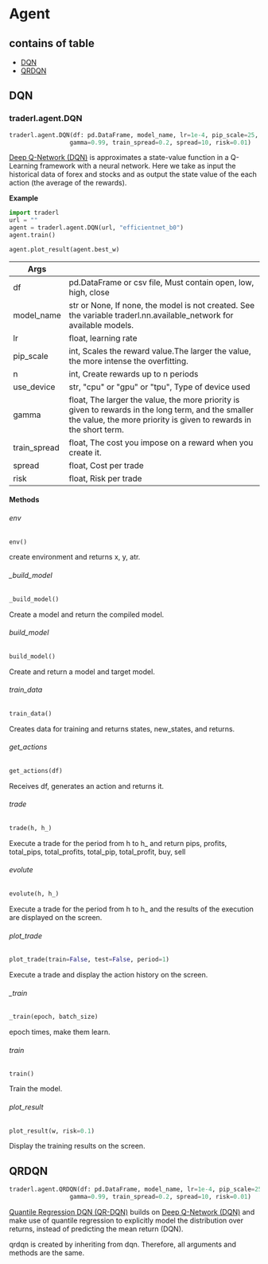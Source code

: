 # Agent

## contains of table
- [DQN](#dqn)
- [QRDQN](#qrdqn)

## DQN
### traderl.agent.DQN
```python
traderl.agent.DQN(df: pd.DataFrame, model_name, lr=1e-4, pip_scale=25, n=3, use_device="cpu",
                 gamma=0.99, train_spread=0.2, spread=10, risk=0.01)
```

[Deep Q-Network (DQN)](https://arxiv.org/abs/1312.5602) is approximates a state-value function in a Q-Learning framework with a neural network. Here we take as input the historical data of forex and stocks and as output the state value of the each action (the average of the rewards).

**Example**
```python
import traderl
url = ""
agent = traderl.agent.DQN(url, "efficientnet_b0")
agent.train()

agent.plot_result(agent.best_w)
```

| Args |  |
| -- | -- |
| df | pd.DataFrame or csv file, Must contain open, low, high, close |
| model_name | str or None, If none, the model is not created. See the variable traderl.nn.available_network for available models. |
| lr | float, learning rate |
| pip_scale | int, Scales the reward value.The larger the value, the more intense the overfitting. |
| n | int, Create rewards up to n periods |
| use_device | str, "cpu" or "gpu" or "tpu", Type of device used |
| gamma | float, The larger the value, the more priority is given to rewards in the long term, and the smaller the value, the more priority is given to rewards in the short term. |
| train_spread | float, The cost you impose on a reward when you create it. |
| spread | float, Cost per trade |
| risk | float, Risk per trade |

#### Methods

###### env
```python
env()
```
create environment and returns x, y, atr.

###### _build_model
```python
_build_model()
```
Create a model and return the compiled model.

###### build_model
```python
build_model()
```
Create and return a model and target model.

###### train_data
```python
train_data()
```
Creates data for training and returns states, new_states, and returns.

###### get_actions
```python
get_actions(df)
```
Receives df, generates an action and returns it.

###### trade
```python
trade(h, h_)
```
Execute a trade for the period from h to h_ and return pips, profits, total_pips, total_profits, total_pip, total_profit, buy, sell

###### evolute
```python
evolute(h, h_)
```
Execute a trade for the period from h to h_ and the results of the execution are displayed on the screen.

###### plot_trade
```python
plot_trade(train=False, test=False, period=1)
```
Execute a trade and display the action history on the screen.

###### _train
```python
_train(epoch, batch_size)
```
epoch times, make them learn.

###### train
```
train()
```
Train the model.

###### plot_result
```python
plot_result(w, risk=0.1)
```
Display the training results on the screen.


## QRDQN
```python
traderl.agent.QRDQN(df: pd.DataFrame, model_name, lr=1e-4, pip_scale=25, n=3, use_device="cpu",
                 gamma=0.99, train_spread=0.2, spread=10, risk=0.01)
```
[Quantile Regression DQN (QR-DQN)](https://arxiv.org/abs/1710.10044) builds on [Deep Q-Network (DQN)](https://arxiv.org/abs/1312.5602) and make use of quantile regression to explicitly model the distribution over returns, instead of predicting the mean return (DQN).

qrdqn is created by inheriting from dqn. Therefore, all arguments and methods are the same.
